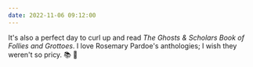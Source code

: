 ```yaml
---
date: 2022-11-06 09:12:00
---
```


It's also a perfect day to curl up and read *The Ghosts & Scholars Book of Follies and Grottoes*. I love Rosemary Pardoe's anthologies; I wish they weren't so pricy. 📚 👻
